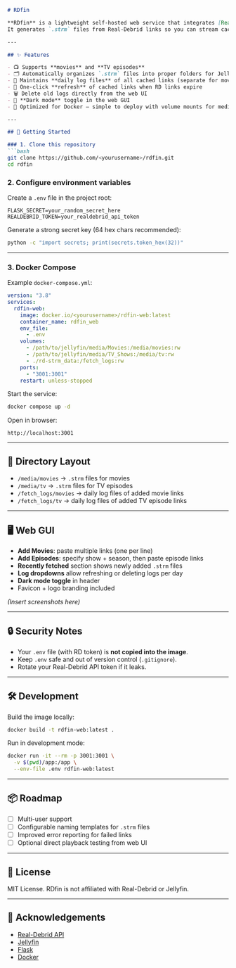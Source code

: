 ````markdown
# RDfin

**RDfin** is a lightweight self-hosted web service that integrates [Real-Debrid](https://real-debrid.com/) with [Jellyfin](https://jellyfin.org/).  
It generates `.strm` files from Real-Debrid links so you can stream cached content directly in Jellyfin, without downloading large files locally.

---

## ✨ Features

- 📺 Supports **movies** and **TV episodes**  
- 🗂 Automatically organizes `.strm` files into proper folders for Jellyfin  
- 📝 Maintains **daily log files** of all cached links (separate for movies and TV)  
- 🔄 One-click **refresh** of cached links when RD links expire  
- 🗑 Delete old logs directly from the web UI  
- 🌙 **Dark mode** toggle in the web GUI  
- 🐳 Optimized for Docker — simple to deploy with volume mounts for media and logs  

---

## 🚀 Getting Started

### 1. Clone this repository
```bash
git clone https://github.com/<yourusername>/rdfin.git
cd rdfin
````

### 2. Configure environment variables

Create a `.env` file in the project root:

```env
FLASK_SECRET=your_random_secret_here
REALDEBRID_TOKEN=your_realdebrid_api_token
```

Generate a strong secret key (64 hex chars recommended):

```bash
python -c "import secrets; print(secrets.token_hex(32))"
```

---

### 3. Docker Compose

Example `docker-compose.yml`:

```yaml
version: "3.8"
services:
  rdfin-web:
    image: docker.io/<yourusername>/rdfin-web:latest
    container_name: rdfin_web
    env_file:
      - .env
    volumes:
      - /path/to/jellyfin/media/Movies:/media/movies:rw
      - /path/to/jellyfin/media/TV_Shows:/media/tv:rw
      - ./rd-strm_data:/fetch_logs:rw
    ports:
      - "3001:3001"
    restart: unless-stopped
```

Start the service:

```bash
docker compose up -d
```

Open in browser:

```
http://localhost:3001
```

---

## 📂 Directory Layout

* `/media/movies` → `.strm` files for movies
* `/media/tv` → `.strm` files for TV episodes
* `/fetch_logs/movies` → daily log files of added movie links
* `/fetch_logs/tv` → daily log files of added TV episode links

---

## 🖥 Web GUI

* **Add Movies**: paste multiple links (one per line)
* **Add Episodes**: specify show + season, then paste episode links
* **Recently fetched** section shows newly added `.strm` files
* **Log dropdowns** allow refreshing or deleting logs per day
* **Dark mode toggle** in header
* Favicon + logo branding included

*(Insert screenshots here)*

---

## 🔒 Security Notes

* Your `.env` file (with RD token) is **not copied into the image**.
* Keep `.env` safe and out of version control (`.gitignore`).
* Rotate your Real-Debrid API token if it leaks.

---

## 🛠 Development

Build the image locally:

```bash
docker build -t rdfin-web:latest .
```

Run in development mode:

```bash
docker run -it --rm -p 3001:3001 \
  -v $(pwd)/app:/app \
  --env-file .env rdfin-web:latest
```

---

## 📦 Roadmap

* [ ] Multi-user support
* [ ] Configurable naming templates for `.strm` files
* [ ] Improved error reporting for failed links
* [ ] Optional direct playback testing from web UI

---

## 📜 License

MIT License.
RDfin is not affiliated with Real-Debrid or Jellyfin.

---

## 🙌 Acknowledgements

* [Real-Debrid API](https://api.real-debrid.com/)
* [Jellyfin](https://jellyfin.org/)
* [Flask](https://flask.palletsprojects.com/)
* [Docker](https://www.docker.com/)

```
